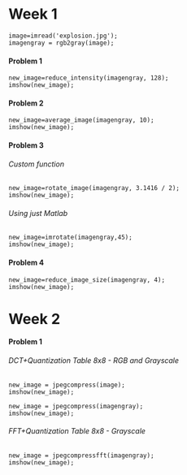 Week 1
======

```
image=imread('explosion.jpg');
imagengray = rgb2gray(image);
```

#### Problem 1

```
new_image=reduce_intensity(imagengray, 128);
imshow(new_image);
```

#### Problem 2
``` 
new_image=average_image(imagengray, 10);
imshow(new_image);
```

#### Problem 3

###### Custom function
```
new_image=rotate_image(imagengray, 3.1416 / 2);
imshow(new_image);
```

###### Using just Matlab
```
new_image=imrotate(imagengray,45);
imshow(new_image);
```

#### Problem 4
```
new_image=reduce_image_size(imagengray, 4);
imshow(new_image);
```

Week 2
========

#### Problem 1

###### DCT+Quantization Table 8x8 - RGB and Grayscale
```
new_image = jpegcompress(image);
imshow(new_image);

new_image = jpegcompress(imagengray);
imshow(new_image);
```

###### FFT+Quantization Table 8x8 - Grayscale
```
new_image = jpegcompressfft(imagengray);
imshow(new_image);
```

